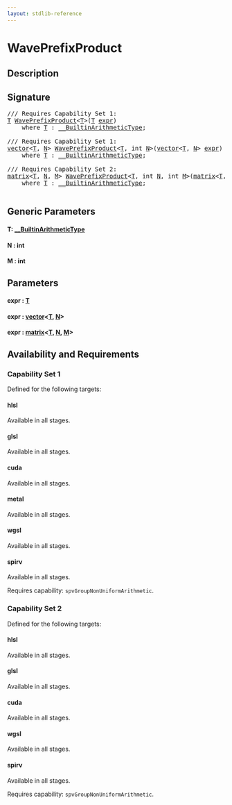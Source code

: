 ```yaml
---
layout: stdlib-reference
---
```


# WavePrefixProduct

## Description





## Signature 

<pre>
/// Requires Capability Set 1:
<a href="waveprefixproduct-04a.html#typeparam-T" class="code_type">T</a> <a href="waveprefixproduct-04a.html">WavePrefixProduct</a>&lt;<a href="waveprefixproduct-04a.html#typeparam-T" class="code_type">T</a>&gt;(<a href="waveprefixproduct-04a.html#typeparam-T" class="code_type">T</a> <a href="waveprefixproduct-04a.html#decl-expr" class="code_param">expr</a>)
    <span class='code_keyword'>where</span> <a href="waveprefixproduct-04a.html#typeparam-T" class="code_type">T</a> : <a href="../interfaces/0_builtinarithmetictype-029j/index.html" class="code_type">__BuiltinArithmeticType</a>;

/// Requires Capability Set 1:
<a href="../types/vector/index.html" class="code_type">vector</a>&lt;<a href="waveprefixproduct-04a.html#typeparam-T" class="code_type">T</a>, <a href="waveprefixproduct-04a.html#decl-N" class="code_var">N</a>&gt; <a href="waveprefixproduct-04a.html">WavePrefixProduct</a>&lt;<a href="waveprefixproduct-04a.html#typeparam-T" class="code_type">T</a>, <span class="code_keyword">int</span> <a href="waveprefixproduct-04a.html#decl-N" class="code_var">N</a>&gt;(<a href="../types/vector/index.html" class="code_type">vector</a>&lt;<a href="waveprefixproduct-04a.html#typeparam-T" class="code_type">T</a>, <a href="waveprefixproduct-04a.html#decl-N" class="code_var">N</a>&gt; <a href="waveprefixproduct-04a.html#decl-expr" class="code_param">expr</a>)
    <span class='code_keyword'>where</span> <a href="waveprefixproduct-04a.html#typeparam-T" class="code_type">T</a> : <a href="../interfaces/0_builtinarithmetictype-029j/index.html" class="code_type">__BuiltinArithmeticType</a>;

/// Requires Capability Set 2:
<a href="../types/matrix/index.html" class="code_type">matrix</a>&lt;<a href="waveprefixproduct-04a.html#typeparam-T" class="code_type">T</a>, <a href="waveprefixproduct-04a.html#decl-N" class="code_var">N</a>, <a href="waveprefixproduct-04a.html#decl-M" class="code_var">M</a>&gt; <a href="waveprefixproduct-04a.html">WavePrefixProduct</a>&lt;<a href="waveprefixproduct-04a.html#typeparam-T" class="code_type">T</a>, <span class="code_keyword">int</span> <a href="waveprefixproduct-04a.html#decl-N" class="code_var">N</a>, <span class="code_keyword">int</span> <a href="waveprefixproduct-04a.html#decl-M" class="code_var">M</a>&gt;(<a href="../types/matrix/index.html" class="code_type">matrix</a>&lt;<a href="waveprefixproduct-04a.html#typeparam-T" class="code_type">T</a>, <a href="waveprefixproduct-04a.html#decl-N" class="code_var">N</a>, <a href="waveprefixproduct-04a.html#decl-M" class="code_var">M</a>&gt; <a href="waveprefixproduct-04a.html#decl-expr" class="code_param">expr</a>)
    <span class='code_keyword'>where</span> <a href="waveprefixproduct-04a.html#typeparam-T" class="code_type">T</a> : <a href="../interfaces/0_builtinarithmetictype-029j/index.html" class="code_type">__BuiltinArithmeticType</a>;

</pre>

## Generic Parameters

####  <a id="typeparam-T"></a>T: [\_\_BuiltinArithmeticType](../interfaces/0_builtinarithmetictype-029j/index.html)
####  <a id="decl-N"></a>N  : int
####  <a id="decl-M"></a>M  : int

## Parameters

####  <a id="decl-expr"></a>expr  : [T](waveprefixproduct-04a.html#typeparam-T)
####  <a id="decl-expr"></a>expr  : [vector](../types/vector/index.html)\<[T](../types/vector/index.html#typeparam-T), [N](../types/vector/index.html#decl-N)\>
####  <a id="decl-expr"></a>expr  : [matrix](../types/matrix/index.html)\<[T](../types/matrix/t-0.html), [N](../types/matrix/index.html#decl-N), [M](../types/matrix/index.html#decl-M)\>

## Availability and Requirements

### Capability Set 1

Defined for the following targets:

#### hlsl
Available in all stages.

#### glsl
Available in all stages.

#### cuda
Available in all stages.

#### metal
Available in all stages.

#### wgsl
Available in all stages.

#### spirv
Available in all stages.

Requires capability: `spvGroupNonUniformArithmetic`.

### Capability Set 2

Defined for the following targets:

#### hlsl
Available in all stages.

#### glsl
Available in all stages.

#### cuda
Available in all stages.

#### wgsl
Available in all stages.

#### spirv
Available in all stages.

Requires capability: `spvGroupNonUniformArithmetic`.



